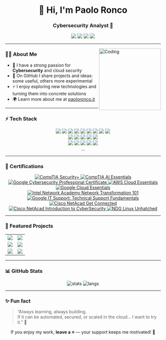 <!-- Banner / Titolo -->
<h1 align="center">👋 Hi, I'm Paolo Ronco</h1>
<h3 align="center">Cybersecurity Analyst 🚀</h3>

<!-- Social links -->
<p align="center">
  <a href="https://www.linkedin.com/in/paolo-ronco-685a5722a/"><img src="https://img.shields.io/badge/LinkedIn-blue?logo=linkedin&logoColor=white" /></a>
  <a href="mailto:info@paoloronco.it"><img src="https://img.shields.io/badge/Email-%23DD0031.svg?&logo=gmail&logoColor=white" /></a>
  <a href="https://paoloronco.it"><img src="https://img.shields.io/badge/Website-2bbc8a?style=flat&logo=Google-chrome&logoColor=white" /></a>
  <a href="https://github.com/paoloronco"><img src="https://img.shields.io/badge/GitHub-%23121011.svg?logo=github&logoColor=white" /></a>
</p>

---
<img align="right" alt="Coding" width="200" src="https://media4.giphy.com/media/v1.Y2lkPTc5MGI3NjExeHJnMml0azA1cGhteDNlb2szb3gydDZkZGo4OGZ4bmRxd3NkaTdldyZlcD12MV9pbnRlcm5hbF9naWZfYnlfaWQmY3Q9Zw/7ccvez1hF0LdO2JfSZ/giphy.gif">

### 🧑‍💻 About Me
- 🔐 I have a strong passion for **Cybersecurity** and cloud security  
- 📂 On GitHub I share projects and ideas: some useful, others more experimental  
- ⚡ I enjoy exploring new technologies and turning them into concrete solutions  
- 🌍 Learn more about me at [paoloronco.it](https://paoloronco.it)  


---

### ⚡ Tech Stack
<p align="center">
  <img src="https://img.shields.io/badge/Proxmox-E57000?style=flat&logo=proxmox&logoColor=white" />
  <img src="https://img.shields.io/badge/Docker-2496ED?style=flat&logo=docker&logoColor=white" />
  <img src="https://img.shields.io/badge/Google%20Cloud-4285F4?style=flat&logo=google-cloud&logoColor=white" />
  <img src="https://img.shields.io/badge/AWS-%23FF9900.svg?style=flat&logo=amazon-aws&logoColor=white" />
  <img src="https://img.shields.io/badge/Windows%2011-%230079d5.svg?style=flat&logo=Windows%2011&logoColor=white" />
  <img src="https://img.shields.io/badge/Linux-FCC624?style=flat&logo=linux&logoColor=black" />
  <img src="https://img.shields.io/badge/Ubuntu-E95420?style=fla&logo=Ubuntu&logoColor=white" />
  <img src="https://img.shields.io/badge/Kali-268BEE?style=flat&logo=kalilinux&logoColor=white" />
  <img src="https://img.shields.io/badge/Cloudflare-F38020?style=flat&logo=Cloudflare&logoColor=white" />
  <br>
  <img src="https://img.shields.io/badge/HTML5-E34F26?style=flat&logo=html5&logoColor=white" />
  <img src="https://img.shields.io/badge/CSS3-1572B6?style=flat&logo=css3&logoColor=white" />
  <img src="https://shields.io/badge/TypeScript-3178C6?logo=TypeScript&logoColor=FFF&style=flat-square" />
  <img src="https://img.shields.io/badge/python-3670A0?style=flat&logo=python&logoColor=ffdd54" />
  <img src="https://img.shields.io/badge/JavaScript-F7DF1E?style=flat&logo=javascript&logoColor=black" />
  <br>
  <img src="https://img.shields.io/badge/AI-FF6F00?style=flat&logo=openai&logoColor=white" />
  <img src="https://shields.io/badge/-OpenAI-93f6ef?style=flatlogo=openai" />

  <img src="https://img.shields.io/badge/google%20gemini-8E75B2?style=flat&logo=google%20gemini&logoColor=white" />
  <img src="https://img.shields.io/badge/-Ollama-000000?style=flat&logo=ollama&logoColor=white" />
  <img src="https://img.shields.io/badge/Replit-DD1200?style=flat&logo=Replit&logoColor=white)" />
  <br>
  ...

</p>

---

### 📜 Certifications

<p align="center">

  <!-- CompTIA Security+ -->
  <a href="https://paoloronco.it/DOCS/1%20CompTIA%20Security+%20ce%20certificate.pdf">
    <img src="https://img.shields.io/badge/CompTIA-Security%2B-EA3E2A?style=flat&logo=comptia&logoColor=white" alt="CompTIA Security+" />
  </a>

  <!-- CompTIA AI Essentials -->
  <a href="https://paoloronco.it/DOCS/1a%20CompTIA-AI-Essentials.pdf">
    <img src="https://img.shields.io/badge/CompTIA-AI%20Essentials-FFFDD0?style=flat&logo=comptia&logoColor=white" alt="CompTIA AI Essentials" />
  </a>
  <br>
  <!-- Google Cybersecurity Professional Certificate -->
  <a href="https://paoloronco.it/DOCS/10%20Coursea%20-%20Google%20Cyber%20Security%20Professional%20Certificate.pdf">
    <img src="https://img.shields.io/badge/Google-Cybersecurity%20Professional%20Certificate-4285F4?style=flat&logo=google&logoColor=white" alt="Google Cybersecurity Professional Certificate" />
  </a>
    <!-- AWS Knowledge: Cloud Essentials -->
  <a href="https://paoloronco.it/DOCS/15%20AWS%20CAWS%20Knowledge%20Cloud%20Essentials.pdf">
    <img src="https://img.shields.io/badge/AWS-Cloud%20Essentials-FF9900?style=flat&logo=amazon-aws&logoColor=white" alt="AWS Cloud Essentials" />
  </a>

  <!-- Google Cloud Skill Boost: Google Cloud Essentials -->
  <a href="https://www.cloudskillsboost.google/public_profiles/394043de-e04e-4006-afaf-02a2608acfc8/badges/3551976">
    <img src="https://img.shields.io/badge/Google%20Cloud-Google%20Cloud%20Essentials-4285F4?style=flat&logo=google-cloud&logoColor=white" alt="Google Cloud Essentials" />
  </a>
  <br>
  <!-- Intel Network Academy: Network Transformation 101 -->
  <a href="https://paoloronco.it/DOCS/9%20Coursea%20-%20Intel%c2%ae%20Network%20Academy%20-%20Network%20Transformation%20101.pdf">
    <img src="https://img.shields.io/badge/Intel%20Network%20Academy-Network%20Transformation%20101-0071C5?style=flat&logo=intel&logoColor=white" alt="Intel Network Academy Network Transformation 101" />
  </a>

  <!-- Google IT Support: Technical Support Fundamentals -->
  <a href="https://paoloronco.it/DOCS/7%20Coursea%20-%20Google%20IT%20Support%20-%20Technical%20Support%20Fundamentals.pdf">
    <img src="https://img.shields.io/badge/Google%20IT%20Support-Technical%20Support%20Fundamentals-34A853?style=flat&logo=google&logoColor=white" alt="Google IT Support: Technical Support Fundamentals" />
  </a>

<!-- Cisco NetAcad: Get Connected -->
  <a href="https://paoloronco.it/DOCS/3%20Cisco%20NetCAD%20-%20Get%20Connected%202022.pdf">
    <img src="https://img.shields.io/badge/Cisco%20NetAcad-Get%20Connected-1BA0D7?style=flat&logo=cisco&logoColor=white" alt="Cisco NetAcad Get Connected" />
  </a>

  <!-- Cisco NetAcad: Introduction to CyberSecurity -->
  <a href="https://paoloronco.it/DOCS/4%20Cisco%20NetCAD%20-%20Introduction%20to%20CyberSecurity%202022.pdf">
    <img src="https://img.shields.io/badge/Cisco%20NetAcad-Introduction%20to%20CyberSecurity-1BA0D7?style=flat&logo=cisco&logoColor=white" alt="Cisco NetAcad Introduction to CyberSecurity" />
  </a>

  <!-- NDG Linux Unhatched -->
  <a href="https://paoloronco.it/DOCS/5%20Cisco%20NetCAD%20-%20NDG%20Linux%20Unchained.pdf">
    <img src="https://img.shields.io/badge/NDG-Linux%20Unhatched-333?style=flat&logo=linux&logoColor=FCC624" alt="NDG Linux Unhatched" />
  </a>
</p>


---
### 🚀 Featured Projects

<table align="center">
  <tr>
    <td>
      <a href="https://github.com/paoloronco/AI-RAG-docuquery-app">
        <img src="https://github-readme-stats.vercel.app/api/pin/?username=paoloronco&repo=AI-RAG-docuquery-app&theme=radical" />
      </a>
    </td>
    <td>
      <a href="https://github.com/paoloronco/lynx">
        <img src="https://github-readme-stats.vercel.app/api/pin/?username=paoloronco&repo=Lynx&theme=radical" />
      </a>
    </td>
  </tr>
  <tr>
    <td>
      <a href="https://github.com/paoloronco/n8n-wordpress-tts-automation">
        <img src="https://github-readme-stats.vercel.app/api/pin/?username=paoloronco&repo=n8n-wordpress-tts-automation&theme=radical" />
      </a>
    </td>
    <td>
      <a href="https://github.com/paoloronco/itsupport-simulator">
        <img src="https://github-readme-stats.vercel.app/api/pin/?username=paoloronco&repo=itsupport-simulator&theme=radical" />
      </a>
    </td>
  </tr>
  <tr>
    <td>
      <a href="https://github.com/paoloronco/skills-website">
        <img src="https://github-readme-stats.vercel.app/api/pin/?username=paoloronco&repo=skills-website&theme=radical" />
      </a>
    </td>
    <td>
      <a href="https://github.com/paoloronco/Disk-Management-APP">
        <img src="https://github-readme-stats.vercel.app/api/pin/?username=paoloronco&repo=Disk-Management-APP&theme=radical" />
      </a>
    </td>
  </tr>
</table>

---

### 📊 GitHub Stats
<p align="center">
  <img src="https://github-readme-stats.vercel.app/api?username=paoloronco&show_icons=true&theme=radical" alt="stats" />
  <img src="https://github-readme-stats.vercel.app/api/top-langs/?username=paoloronco&layout=compact&theme=radical" alt="langs" />
</p>

---

### ✨ Fun fact
> “Always learning, always building.  
If it can be automated, secured, or scaled in the cloud… I want to try it.” 🚀

<p align="center">
  If you enjoy my work, <strong>leave a ⭐</strong> — your support keeps me motivated! 🚀
</p>

